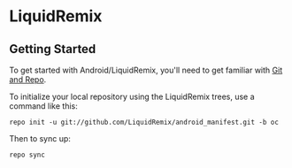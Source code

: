 LiquidRemix
============

Getting Started
----------------

To get started with Android/LiquidRemix, you'll need to get
familiar with [Git and Repo](https://source.android.com/source/using-repo.html).

To initialize your local repository using the LiquidRemix trees, use a command like this:

    repo init -u git://github.com/LiquidRemix/android_manifest.git -b oc

Then to sync up:

    repo sync
